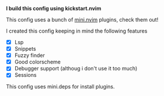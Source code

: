 **I build this config using kickstart.nvim**

This config uses a bunch of [mini.nvim](https://github.com/echasnovski/mini.nvim) plugins, check them out!

I created this config keeping in mind the following features

- [x] Lsp
- [x] Snippets
- [x] Fuzzy finder
- [x] Good colorscheme
- [x] Debugger support (althoug i don't use it too much)
- [x] Sessions

This config uses mini.deps for install plugins.
